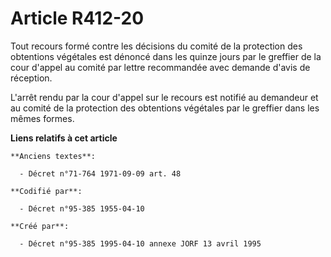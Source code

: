 # Article R412-20

Tout recours formé contre les décisions du comité de la protection des obtentions végétales est dénoncé dans les quinze jours
par le greffier de la cour d'appel au comité par lettre recommandée avec demande d'avis de réception.

L'arrêt rendu par la cour d'appel sur le recours est notifié au demandeur et au comité de la protection des obtentions
végétales par le greffier dans les mêmes formes.

**Liens relatifs à cet article**

	**Anciens textes**:

	  - Décret n°71-764 1971-09-09 art. 48

	**Codifié par**:

	  - Décret n°95-385 1955-04-10

	**Créé par**:

	  - Décret n°95-385 1995-04-10 annexe JORF 13 avril 1995
